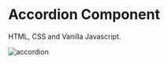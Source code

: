 # Accordion Component
HTML, CSS and Vanilla Javascript.

![accordion](https://user-images.githubusercontent.com/29076312/36342458-1b2f8c2c-13e6-11e8-93ac-e8c074748541.png)
